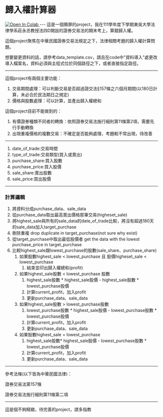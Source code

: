 # 歸入權計算器

<a target="_blank" href="https://colab.research.google.com/github/bwjoik/disgorgement_calculator">
  <img src="https://colab.research.google.com/assets/colab-badge.svg" alt="Open In Colab"/>
</a>
---
這是一個贖罪的project，我在111學年度下學期東吳大學法律學系莊永丞教授法四D開設的證券交易法的期末考上，算錯歸入權。

這個project聚焦在中華民國證券交易法規定之下，法律相關考題的歸入權計算問題。

想要變更資料的話，請參考data_template.csv，請且在code中"資料導入"處更改導入檔案名，資料必須與主程式位於同個路徑之下，或者直接指定路徑。

---

這個project有兩個主要功能：

1. 交易期間處理：可以判斷交易是否超過證交法§157條之六個月期間(以180日計算，未必合於民法期日之規定)
2. 價格與股數處理：可以計算，並產出歸入權總和

這個project目前不能做到的：

1. 有價證券種類不同者的轉換：依照證券交易法施行細則第11條第2項，需要先行手動轉換
2. 出現重複價格的複數交易：不確定是否能夠處理，考題較不常出現，待改善

---
1. date_of_trade:交易時間
2. type_of_trade:交易類型(買入或賣出)
3. purchase_share:買入股數
4. purchase_price:買入股價
5. sale_share:賣出股數
6. sale_price:買出股價
---
### 計算邏輯

1. 將資料分成purchase_data、sale_data
2. 從purchase_data取出最高賣出價格那筆交易(higheset_sale)
3. 將highest_sale與所有的sale_data的date_of_trade比較，將沒有超過180天的sale_data加入target_purchase
4. 刪除重複 drop duplicate in target_purchase(not sure why exist)
5. 從target_purchase中取出最低股價者 get the data with the lowest purchase_price in target_purchase
6. 比較highest_sale跟lowest_purchase的股數(sale_share、purchase_share)
    1. 如果股數highest_sale < lowest_purchase 且 股價higheset_sale < lowest_purchase
        1. 結束並印出歸入權總和(profit)
    2. 如果highest_sale股數 < lowest_purchase 股數
        1. highest_sale股數 * highest_sale股價 - highest_sale股數 * lowest_purchase股價
        2. 計算current_profit，加入profit
        3. 更新purchase_data、sale_data
    3. 如果highest_sale股數 > lowest_purchase股數
        1. lowest_purchase股數 * highest_sale股價 - lowest_purchase股數 * lowest_purchase股價
        2. 計算current_profit，加入profit
        3. 更新purchase_data、sale_data
    4. 如果股數highest_sale = lowest_purchase
        1. highest_sale股數* highest_sale股價 - lowest_purchase股數 * lowest_purchase股價
        2. 計算current_profit，加入profit
        3. 更新purchase_data、sale_data

---

參考法條(以下皆為中華民國法律)：

證券交易法第157條

證券交易法施行細則第11條第二項

---

這是個不夠精緻，待完善的project，請多指教